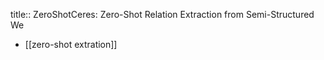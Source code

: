 title:: ZeroShotCeres: Zero-Shot Relation Extraction from Semi-Structured We

- [[zero-shot extration]]